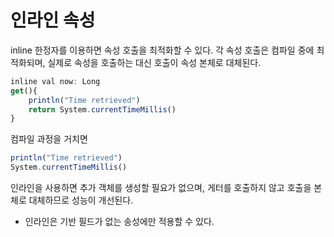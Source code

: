 # 인라인 속성

inline 한정자를 이용하면 속성 호출을 최적화할 수 있다. 각 속성 호출은 컴파일 중에 최적화되며, 실제로 속성을 호출하는 대신 호출이 속성 본체로 대체된다.

```jsx
inline val now: Long
get(){
	println("Time retrieved")
	return System.currentTimeMillis()
}
```

컴파일 과정을 거치면

```jsx
println("Time retrieved")
System.currentTimeMillis()
```

인라인을 사용하면 추가 객체를 생성할 필요가 없으며, 게터를 호출하지 않고 호출을 본체로 대체하므로 성능이 개선된다.

- 인라인은 기반 필드가 없는 송성에만 적용할 수 있다.